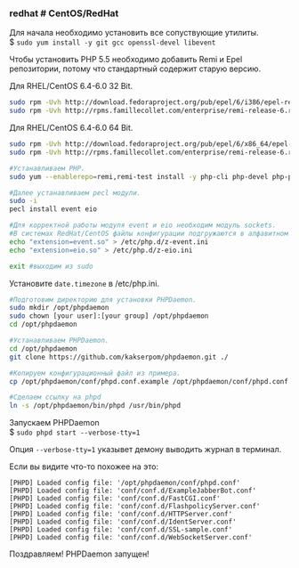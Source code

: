 ### redhat # CentOS/RedHat

Для начала необходимо установить все сопуствующие утилиты.  
$&nbsp;`sudo yum install -y git gcc openssl-devel libevent`

Чтобы установить PHP 5.5 необходимо добавить Remi и Epel репозитории, потому что стандартный содержит старую версию.

Для RHEL/CentOS 6.4-6.0 32 Bit.  
```bash
sudo rpm -Uvh http://download.fedoraproject.org/pub/epel/6/i386/epel-release-6-8.noarch.rpm 
sudo rpm -Uvh http://rpms.famillecollet.com/enterprise/remi-release-6.rpm
```

Для RHEL/CentOS 6.4-6.0 64 Bit.  
```bash
sudo rpm -Uvh http://download.fedoraproject.org/pub/epel/6/x86_64/epel-release-6-8.noarch.rpm
sudo rpm -Uvh http://rpms.famillecollet.com/enterprise/remi-release-6.rpm
```

```bash
#Устанавливаем PHP.  
sudo yum --enablerepo=remi,remi-test install -y php-cli php-devel php-pear php-process

#Далее устанавливаем pecl модули.  
sudo -i
pecl install event eio

#Для корректной работы модуля event и eio необходим модуль sockets.
#В системах RedHat/CentOS файлы конфигурации подгружаются в алфавитном порядке, поэтому назовем их z-event.ini и z-eio.ini соответственно.  
echo "extension=event.so" > /etc/php.d/z-event.ini
echo "extension=eio.so" > /etc/php.d/z-eio.ini

exit #выходим из sudo
```

Установите `date.timezone` в /etc/php.ini.

```bash
#Подготовим директорию для установки PHPDaemon.  
sudo mkdir /opt/phpdaemon
sudo chown [your user]:[your group] /opt/phpdaemon
cd /opt/phpdaemon

#Устанавливаем PHPDaemon.  
cd /opt/phpdaemon
git clone https://github.com/kakserpom/phpdaemon.git ./

#Копируем конфигурационный файл из примера.  
cp /opt/phpdaemon/conf/phpd.conf.example /opt/phpdaemon/conf/phpd.conf

#Сделаем ссылку на phpd
ln -s /opt/phpdaemon/bin/phpd /usr/bin/phpd
```

Запускаем PHPDaemon  
$&nbsp;`sudo phpd start --verbose-tty=1`

Опция `--verbose-tty=1` указывет демону выводить журнал в терминал.

Если вы видите что-то похожее на это:

	[PHPD] Loaded config file: '/opt/phpdaemon/conf/phpd.conf'
	[PHPD] Loaded config file: 'conf/conf.d/ExampleJabberBot.conf'
	[PHPD] Loaded config file: 'conf/conf.d/FastCGI.conf'
	[PHPD] Loaded config file: 'conf/conf.d/FlashpolicyServer.conf'
	[PHPD] Loaded config file: 'conf/conf.d/HTTPServer.conf'
	[PHPD] Loaded config file: 'conf/conf.d/IdentServer.conf'
	[PHPD] Loaded config file: 'conf/conf.d/SSL-sample.conf'
	[PHPD] Loaded config file: 'conf/conf.d/WebSocketServer.conf'

Поздравляем! PHPDaemon запущен!
